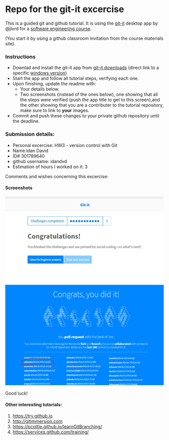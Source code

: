 # Repo for the git-it excercise

This is a guided git and github tutorial. It is using the [git-it] desktop app by @jlord for a [software engineering course].

(You start it by using a github classroom invitation from the course materials site).

### Instructions

- Downlad and install the git-it app from [git-it downloads] (direct link to a specific [windows version])
- Start the app and follow all tutorial steps, verifying each one.
- Upon finishing, update the readme with:
  - Your details below.
  - Two screenshots (instead of the ones below), one showing that all the steps were verified (push the app title to get to this screen),and the other showing that you are a contributer to the tutorial repository, make sure to link to **your** images.
 - Commit and push these changes to your private github repository until the deadline. 

### Submission details:

- Personal excercise: HW3 - version control with Git
- Name:Idan David
- ID# 301789640
- github username: idandvd
- Estimation of hours I worked on it: 3

Comments and wishes concerning this excercise:


#### Screenshots
![Status](./git-it-status.jpg)
![Contributor](https://github.com/idandvd/git-it-tutorial/blob/patch-1/git-it-contributor.PNG)

Good luck!


#### Other interesting tutorials:

1. https://try.github.io
1. http://gitimmersion.com
1. https://pcottle.github.io/learnGitBranching/
1. https://services.github.com/training/


<!-- Links -->
[software engineering course]: https://github.com/jce-il/se-class/wiki
[git-it]: https://github.com/jlord/git-it-electron
[git-it downloads]: https://github.com/jlord/git-it-electron/releases
[windows version]: https://github.com/jlord/git-it-electron/releases/download/4.3.3/Git-it-Win-ia32.zip
